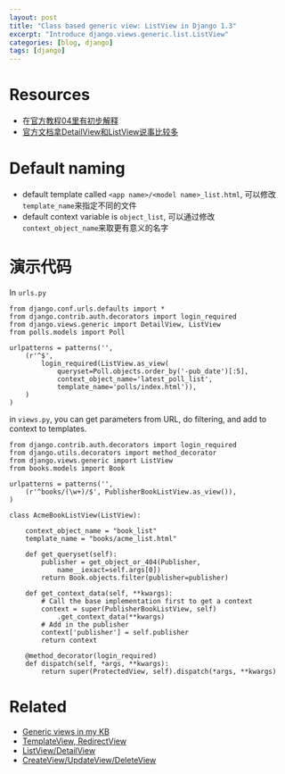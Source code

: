 ```yaml
---
layout: post
title: "Class based generic view: ListView in Django 1.3"
excerpt: "Introduce django.views.generic.list.ListView"
categories: [blog, django]
tags: [django]
---
```


Resources
==========
 * 在[官方教程04里有初步解释](https://docs.djangoproject.com/en/1.3/intro/tutorial04/#use-generic-views-less-code-is-better)
 * [官方文档拿DetailView和ListView说事比较多](https://docs.djangoproject.com/en/1.3/topics/class-based-views/)

Default naming
==================
 * default template called `<app name>/<model name>_list.html`, 可以修改
    `template_name`来指定不同的文件
 * default context variable is `object_list`, 可以通过修改`context_object_name`来取更有意义的名字

演示代码
==========

In `urls.py`

    from django.conf.urls.defaults import *
    from django.contrib.auth.decorators import login_required
    from django.views.generic import DetailView, ListView
    from polls.models import Poll

    urlpatterns = patterns('',
        (r'^$',
            login_required(ListView.as_view(
                queryset=Poll.objects.order_by('-pub_date')[:5],
                context_object_name='latest_poll_list',
                template_name='polls/index.html')),
        )
    )

in `views.py`, you can get parameters from URL, do filtering, and add to context to templates.

    from django.contrib.auth.decorators import login_required
    from django.utils.decorators import method_decorator
    from django.views.generic import ListView
    from books.models import Book

    urlpatterns = patterns('',
        (r'^books/(\w+)/$', PublisherBookListView.as_view()),
    )

    class AcmeBookListView(ListView):

        context_object_name = "book_list"
        template_name = "books/acme_list.html"

        def get_queryset(self):
            publisher = get_object_or_404(Publisher, 
                name__iexact=self.args[0])
            return Book.objects.filter(publisher=publisher)

        def get_context_data(self, **kwargs):
            # Call the base implementation first to get a context
            context = super(PublisherBookListView, self)
                .get_context_data(**kwargs)
            # Add in the publisher
            context['publisher'] = self.publisher
            return context

        @method_decorator(login_required)
        def dispatch(self, *args, **kwargs):
            return super(ProtectedView, self).dispatch(*args, **kwargs)

Related
=========
 * [Generic views in my KB](/knowledge/entry/django-generic-views.html)
 * [TemplateView, RedirectView](/blog/django/generic-views-base.html)
 * [ListView/DetailView](/blog/django/generic-views-list.html)
 * [CreateView/UpdateView/DeleteView](/blog/django/generic-views-edit.html)


[createvw]: http://docs.djangoproject.com/en/1.3/ref/class-based-views/#django.views.generic.base.CreateView
[upvw]: http://docs.djangoproject.com/en/1.3/ref/class-based-views/#django.views.generic.base.UpdateView
[delvw]: http://docs.djangoproject.com/en/1.3/ref/class-based-views/#django.views.generic.base.DeleteView
